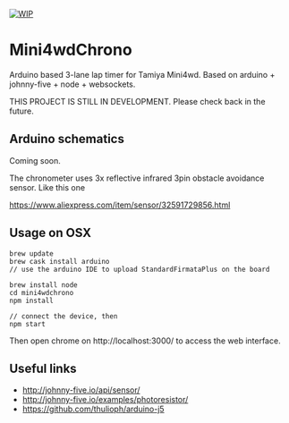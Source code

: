 [![WIP](https://img.shields.io/badge/status-WORK%20IN%20PROGRESS-red.svg)](https://github.com/Pimentoso/mini4wdchrono)

# Mini4wdChrono
Arduino based 3-lane lap timer for Tamiya Mini4wd. Based on arduino + johnny-five + node + websockets.

THIS PROJECT IS STILL IN DEVELOPMENT. Please check back in the future.

## Arduino schematics
Coming soon.

The chronometer uses 3x reflective infrared 3pin obstacle avoidance sensor. Like this one

https://www.aliexpress.com/item/sensor/32591729856.html

## Usage on OSX

```
brew update
brew cask install arduino
// use the arduino IDE to upload StandardFirmataPlus on the board

brew install node
cd mini4wdchrono
npm install

// connect the device, then
npm start
```
Then open chrome on http://localhost:3000/ to access the web interface.

## Useful links

- http://johnny-five.io/api/sensor/
- http://johnny-five.io/examples/photoresistor/
- https://github.com/thulioph/arduino-j5
